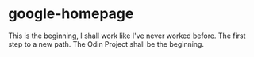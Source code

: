 # google-homepage
This is the beginning, I shall work like I've never worked before. 
The first step to a new path. The Odin Project shall be the beginning.
